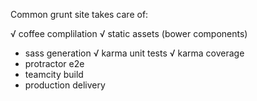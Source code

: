 Common grunt site takes care of:

  √ coffee complilation
  √ static assets (bower components)
  - sass generation
  √ karma unit tests
  √ karma coverage
  - protractor e2e
  - teamcity build
  - production delivery 